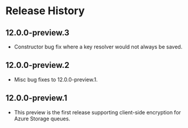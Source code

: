 # Release History

## 12.0.0-preview.3
- Constructor bug fix where a key resolver would not always be saved.

## 12.0.0-preview.2
- Misc bug fixes to 12.0.0-preview.1.

## 12.0.0-preview.1
- This preview is the first release supporting client-side encryption for Azure Storage queues.
